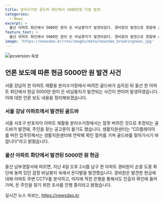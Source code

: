 ```yaml
---
title: 분리수거장 골드바 화단에서 5000만원 다발 발견
categories:
  - News
excerpt: >
  울산 아파트 화단에서 5000만 원이 든 비닐봉지가 발견되었다. 경비원의 발견으로 경찰에 신고되어 조사 중이며, CCTV 분석과 은행 인출자 확인을 통해 소유자를 찾고 범죄 관련성을 조사 중이다. 이와 관련해 서울 서초구 반포자이 아파트에서는 골드바가 발견되어 주인을 찾는 공고가 올라온 바 있다. 
feature_text: >
  울산 아파트 화단에서 5000만 원이 든 비닐봉지가 발견되었다. 경비원의 발견으로 경찰에 신고되어 조사 중이며, CCTV 분석과 은행 인출자 확인을 통해 소유자를 찾고 범죄 관련성을 조사 중이다. 이와 관련해 서울 서초구 반포자이 아파트에서는 골드바가 발견되어 주인을 찾는 공고가 올라온 바 있다. 
image: 'https://newsdao.kr/res/images/meta/newsdao_breakingnews.jpg'
---
```


<p><img src="https://newsdao.kr/res/images/meta/newsdao_breakingnews.jpg" alt="pcversion 속보" /></p>

<h2 data-ke-size="size26">언론 보도에 따른 현금 5000만 원 발견 사건</h2>

<p data-ke-size="size16">서울 강남의 한 아파트 재활용 분리수거장에서 버려진 골드바가 습득된 뒤 울산 한 아파트 화단에서 현금 5000만 원이 든 비닐봉지가 발견되는 사건이 연이어 발생하였습니다. 이에 대한 언론 보도 내용을 정리해보겠습니다.</p>

<h3><b>서울 강남 아파트에서 발견된 골드바</b></h3>

<p data-ke-size="size16">서울 서초구 반포자이 아파트 재활용 분리수거장에서는 잘못 버려진 것으로 추정되는 골드바가 발견돼, 주인을 찾는 공고문이 붙기도 했습니다. 생활지원센터는 "CD플레이어를 버린 입주민께서는 생활지원센터에 연락해 확인 절차를 거쳐 골드바를 찾아가시기 바랍니다"라고 밝혔습니다.</p>

<h3><b>울산 아파트 화단에서 발견된 5000만 원 현금</b></h3>

<p><p data-ke-size="size16">울산 남부경찰서에 따르면, 지난 4일 오후 2시쯤 남구 한 아파트 경비원이 순찰 도중 화단에 놓여 있던 검정 비닐봉지 속에서 돈다발을 발견했습니다. 경비원은 발견한 현금에 대해 아파트 주변 CCTV를 분석하고, 띠지에 적힌 은행을 통해서도 인출자 확인에 들어가며, 돈 주인을 찾기 위한 조사를 진행 중이라고 밝혔습니다.<p></p>
실시간 뉴스 속보는, <a href="https://newsdao.kr" rel="dofollow">https://newsdao.kr</a>


